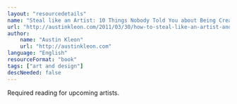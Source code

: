 ```yaml
---
layout: "resourcedetails"
name: "Steal like an Artist: 10 Things Nobody Told You about Being Creative"
url: "http://austinkleon.com/2011/03/30/how-to-steal-like-an-artist-and-9-other-things-nobody-told-me"
author:
    name: "Austin Kleon"
    url: "http://austinkleon.com"
language: "English"
resourceFormat: "book"
tags: ["art and design"]
descNeeded: false
---
```


Required reading for upcoming artists.